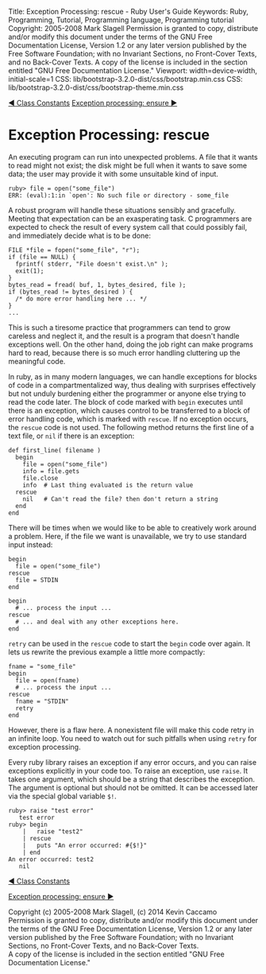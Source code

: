 Title: Exception Processing: rescue - Ruby User's Guide
Keywords: Ruby, Programming, Tutorial, Programming language, Programming tutorial
Copyright: 2005-2008 Mark Slagell
           Permission is granted to copy, distribute and/or modify this document under the terms of the GNU Free Documentation License, Version 1.2 or any later version published by the Free Software Foundation; with no Invariant Sections, no Front-Cover Texts, and no Back-Cover Texts.
           A copy of the license is included in the section entitled "GNU Free Documentation License."
Viewport: width=device-width, initial-scale=1
CSS: lib/bootstrap-3.2.0-dist/css/bootstrap.min.css
CSS: lib/bootstrap-3.2.0-dist/css/bootstrap-theme.min.css

<div class="container">
<!-- Previous page -->
<a href="constants.html" class="btn btn-default">&#9668; Class Constants</a>
<!-- Next page -->
<a href="ensure.html" class="btn btn-default">Exception processing: ensure &#9658;</a>

Exception Processing: rescue
============================

An executing program can run into unexpected problems.  A file
that it wants to read might not exist; the disk might be full when
it wants to save some data; the user may provide it with some
unsuitable kind of input.

    ruby> file = open("some_file")
    ERR: (eval):1:in `open': No such file or directory - some_file

A robust program will handle these situations sensibly and
gracefully.  Meeting that expectation can be an exasperating
task.  C programmers are expected to check the result of every
system call that could possibly fail, and immediately decide what is
to be done:

    FILE *file = fopen("some_file", "r");
    if (file == NULL) {
      fprintf( stderr, "File doesn't exist.\n" );
      exit(1);
    }
    bytes_read = fread( buf, 1, bytes_desired, file );
    if (bytes_read != bytes_desired ) {
      /* do more error handling here ... */
    }
    ...

This is such a tiresome practice that programmers can tend to grow
careless and neglect it, and the result is a program that doesn't
handle exceptions well.  On the other hand, doing the job right
can make programs hard to read, because there is so much error
handling cluttering up the meaningful code.

In ruby, as in many modern languages, we can handle exceptions for
blocks of code in a compartmentalized way, thus dealing with surprises
effectively but not unduly burdening either the programmer or anyone
else trying to read the code later.  The block of code marked
with `begin` executes until there is an exception, which causes
control to be transferred to a block of error handling code, which is
marked with `rescue`.  If no exception occurs, the
`rescue` code is not used.  The following method returns
the first line of a text file, or `nil` if there is an
exception:

    def first_line( filename )
      begin
        file = open("some_file")
        info = file.gets
        file.close
        info  # Last thing evaluated is the return value
      rescue
        nil   # Can't read the file? then don't return a string
      end
    end

There will be times when we would like to be able to creatively
work around a problem.  Here, if the file we want is unavailable,
we try to use standard input instead:

    begin
      file = open("some_file")
    rescue
      file = STDIN
    end

    begin
      # ... process the input ...
    rescue
      # ... and deal with any other exceptions here.
    end

`retry` can be used in the `rescue` code to start the
`begin` code over again.  It lets us rewrite the previous
example a little more compactly:

    fname = "some_file"
    begin
      file = open(fname)
      # ... process the input ...
    rescue
      fname = "STDIN"
      retry
    end

However, there is a flaw here.  A nonexistent file will make
this code retry in an infinite loop.  You need to watch out for
such pitfalls when using `retry` for exception processing.

Every ruby library raises an exception if any error occurs, and you
can raise exceptions explicitly in your code too.  To raise an
exception, use `raise`.  It takes one argument, which
should be a string that describes the exception.  The argument is
optional but should not be omitted.  It can be accessed later via
the special global variable `$!`.

    ruby> raise "test error"
       test error
    ruby> begin
        |   raise "test2"
        | rescue
        |   puts "An error occurred: #{$!}"
        | end
    An error occurred: test2
       nil

<!-- Previous page -->
<a href="constants.html" class="btn btn-default">&#9668; Class Constants</a>
<!-- Next page -->
<a href="ensure.html" class="btn btn-default">Exception processing: ensure &#9658;</a>

Copyright (c) 2005-2008 Mark Slagell, (c) 2014 Kevin Caccamo  
Permission is granted to copy, distribute and/or modify this document under the terms of the GNU Free Documentation License, Version 1.2 or any later version published by the Free Software Foundation; with no Invariant Sections, no Front-Cover Texts, and no Back-Cover Texts.  
A copy of the license is included in the section entitled "GNU Free Documentation License."

</div>
<script src="lib/jquery-1.11.1.min.js"></script>
<script src="lib/bootstrap-3.2.0-dist/js/bootstrap.min.js"></script>
<script src="kbdnav.js"></script>
